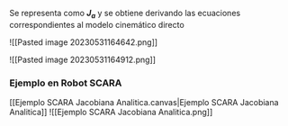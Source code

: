 

Se representa como **$J_a$** y se obtiene derivando las ecuaciones correspondientes al modelo cinemático directo

![[Pasted image 20230531164642.png]]

![[Pasted image 20230531164912.png]]

### Ejemplo en Robot SCARA

[[Ejemplo SCARA Jacobiana Analitica.canvas|Ejemplo SCARA Jacobiana Analitica]]
![[Ejemplo SCARA Jacobiana Analitica.png]]
